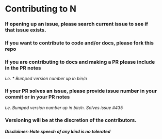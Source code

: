 # Contributing to N

### If opening up an issue, please search current issue to see if that issue exists.

### If you want to contribute to code and/or docs, please fork this repo

### If you are contributing to docs and making a PR please include in the PR notes

_i.e. * Bumped version number up in bin/n_

### If your PR solves an issue, please provide issue number in your commit or in your PR notes

_i.e. Bumped version number up in bin/n. Solves issue #435_

### Versioning will be at the discretion of the contributors.

#### _Disclaimer: Hate speech of any kind is no tolerated_
